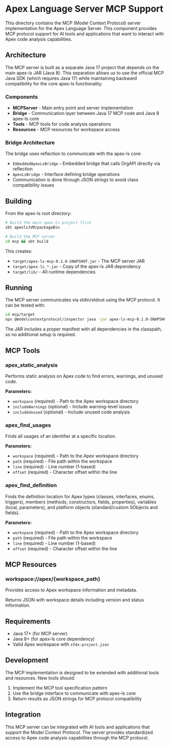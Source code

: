 # Apex Language Server MCP Support

This directory contains the MCP (Model Context Protocol) server implementation for the Apex Language Server. This component provides MCP protocol support for AI tools and applications that want to interact with Apex code analysis capabilities.

## Architecture

The MCP server is built as a separate Java 17 project that depends on the main apex-ls JAR (Java 8). This separation allows us to use the official MCP Java SDK (which requires Java 17) while maintaining backward compatibility for the core apex-ls functionality.

### Components

- **MCPServer** - Main entry point and server implementation
- **Bridge** - Communication layer between Java 17 MCP code and Java 8 apex-ls core
- **Tools** - MCP tools for code analysis operations
- **Resources** - MCP resources for workspace access

### Bridge Architecture

The bridge uses reflection to communicate with the apex-ls core:
- `EmbeddedApexLsBridge` - Embedded bridge that calls OrgAPI directly via reflection
- `ApexLsBridge` - Interface defining bridge operations
- Communication is done through JSON strings to avoid class compatibility issues

## Building

From the apex-ls root directory:

```bash
# Build the main apex-ls project first
sbt apexlsJVM/packageBin

# Build the MCP server
cd mcp && sbt build
```

This creates:
- `target/apex-ls-mcp-0.1.0-SNAPSHOT.jar` - The MCP server JAR
- `target/apex-ls_*.jar` - Copy of the apex-ls JAR dependency
- `target/lib/` - All runtime dependencies

## Running

The MCP server communicates via stdin/stdout using the MCP protocol. 
It can be tested with:

```bash
cd mcp/target
npx @modelcontextprotocol/inspector java -jar apex-ls-mcp-0.1.0-SNAPSHOT.jar
```

The JAR includes a proper manifest with all dependencies in the classpath, so no additional setup is required.

## MCP Tools

### apex_static_analysis
Performs static analysis on Apex code to find errors, warnings, and unused code.

**Parameters:**
- `workspace` (required) - Path to the Apex workspace directory
- `includeWarnings` (optional) - Include warning-level issues
- `includeUnused` (optional) - Include unused code analysis

### apex_find_usages
Finds all usages of an identifier at a specific location.

**Parameters:**
- `workspace` (required) - Path to the Apex workspace directory  
- `path` (required) - File path within the workspace
- `line` (required) - Line number (1-based)
- `offset` (required) - Character offset within the line

### apex_find_definition
Finds the definition location for Apex types (classes, interfaces, enums, triggers), members (methods, constructors, fields, properties), variables (local, parameters), and platform objects (standard/custom SObjects and fields).

**Parameters:**
- `workspace` (required) - Path to the Apex workspace directory
- `path` (required) - File path within the workspace  
- `line` (required) - Line number (1-based)
- `offset` (required) - Character offset within the line

## MCP Resources

### workspace://apex/{workspace_path}
Provides access to Apex workspace information and metadata.

Returns JSON with workspace details including version and status information.

## Requirements

- Java 17+ (for MCP server)
- Java 8+ (for apex-ls core dependency)
- Valid Apex workspace with `sfdx-project.json`

## Development

The MCP implementation is designed to be extended with additional tools and resources. New tools should:

1. Implement the MCP tool specification pattern
2. Use the bridge interface to communicate with apex-ls core
3. Return results as JSON strings for MCP protocol compatibility

## Integration

This MCP server can be integrated with AI tools and applications that support the Model Context Protocol. The server provides standardized access to Apex code analysis capabilities through the MCP protocol.
